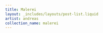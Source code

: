 ```yaml
---
title: Malerei
layout: _includes/layouts/post-list.liquid
artist: andreas
collection_name: malerei
---
```

